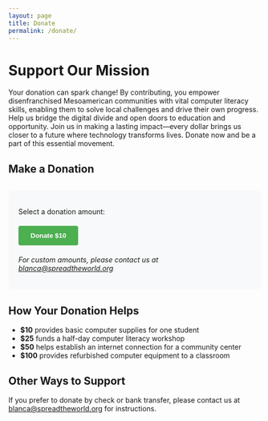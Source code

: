 ```yaml
---
layout: page
title: Donate
permalink: /donate/
---
```


# Support Our Mission

Your donation can spark change! By contributing, you empower disenfranchised Mesoamerican communities with vital computer literacy skills, enabling them to solve local challenges and drive their own progress. Help us bridge the digital divide and open doors to education and opportunity. Join us in making a lasting impact—every dollar brings us closer to a future where technology transforms lives. Donate now and be a part of this essential movement.

## Make a Donation

<div class="donation-container">
  <p>Select a donation amount:</p>
  
  <div class="donation-options">
    <button class="donation-button" data-price-id="prod_Rwym9tRxBm6yI3">Donate $10</button>
  </div>
  
  <div id="error-message"></div>
  
  <p class="custom-amount-text">For custom amounts, please contact us at <a href="mailto:blanca@spreadtheworld.org">blanca@spreadtheworld.org</a></p>
</div>

<style>
.donation-container {
  max-width: 600px;
  margin: 30px 0;
  padding: 20px;
  border-radius: 8px;
  background-color: #f8f9fa;
}

.donation-options {
  display: flex;
  flex-wrap: wrap;
  gap: 15px;
  margin: 20px 0;
}

.donation-button {
  display: inline-block;
  padding: 12px 24px;
  background-color: #4CAF50;
  color: white;
  border: none;
  border-radius: 4px;
  font-weight: bold;
  text-align: center;
  cursor: pointer;
  transition: background-color 0.3s;
}

.donation-button:hover {
  background-color: #45a049;
}

.custom-amount-text {
  margin-top: 20px;
  font-style: italic;
}

#error-message {
  color: #d32f2f;
  margin-top: 10px;
}
</style>

<script src="https://js.stripe.com/v3/"></script>
<script>
document.addEventListener('DOMContentLoaded', function() {
  // Initialize Stripe
  const stripe = Stripe('pk_test_51R33n6QCDKJKkRa4WqDgTcvWcxTfH4ynXoXVQeaoN5x3CAyAd59kSuWhKfJxRUriZn15TrIhAoc8hgpRNBfE6Ngu00GWMToDN8');
  const buttons = document.querySelectorAll('.donation-button');
  const errorMessage = document.getElementById('error-message');
  
  // Get the base URL for success and cancel redirects
  const baseUrl = window.location.origin;
  
  // Add click handlers to donation buttons
  buttons.forEach(button => {
    button.addEventListener('click', function() {
      const priceId = this.getAttribute('data-price-id');
      
      // Clear any previous error messages
      errorMessage.textContent = '';
      
      // Redirect to Stripe Checkout
      stripe.redirectToCheckout({
        lineItems: [{
          price: priceId,
          quantity: 1
        }],
        mode: 'payment',
        successUrl: baseUrl + '/thank-you',
        cancelUrl: baseUrl + '/donate',
        billingAddressCollection: 'required',
        customerEmail: 'auto',
        submitType: 'donate'
      })
      .then(function(result) {
        if (result.error) {
          // Display any errors that occur
          errorMessage.textContent = result.error.message;
        }
      })
      .catch(function(error) {
        errorMessage.textContent = 'There was an error processing your donation: ' + error.message;
      });
    });
  });
});
</script>

## How Your Donation Helps

- **$10** provides basic computer supplies for one student
- **$25** funds a half-day computer literacy workshop
- **$50** helps establish an internet connection for a community center
- **$100** provides refurbished computer equipment to a classroom

## Other Ways to Support

If you prefer to donate by check or bank transfer, please contact us at [blanca@spreadtheworld.org](mailto:blanca@spreadtheworld.org) for instructions.
